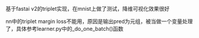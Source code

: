 基于fastai v2的triplet实现，在mnist上做了测试，降维可视化效果很好


nn中的triplet margin loss不能用，原因是输出pred为元组，被当做一个变量处理了，具体参考learner.py中的_do_one_batch()函数